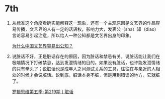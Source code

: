 # 7th

1. 从标准这个角度看确实能解释这一现象，还有一个主观原因是文艺界的作品容易传播，文艺界的人有一定的话语权，影响力大，发表公（sha）知（diao）言论容易引起注意，所以给人一种公知都是文艺界出身的印象。

   [为什么中国文艺界容易出公知？](https://mp.weixin.qq.com/s/-ArcNiAHEwNQGG3oHrSSAQ)

2. 说脏话不好，正是脏话存在的原因，因为脏话和禁忌有关，说脏话能让我们在极端情况下打破禁忌，达到发泄情绪的目的，如果没有脏话，也许能发泄情绪的只有拳头了；说脏话也是成年人之间测试关系的工具，往往在与亲近的人相处的时候才会说脏话。说到底，脏话本身不脏，但是用到错误的地方，它就脏了。

   [罗辑思维第五季-第219期丨脏话](https://m.igetget.com/share/course/article?id=dA5eO3NDrGk8KP5nmV2oxp9MRBzQPy)

